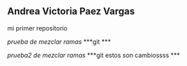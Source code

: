 ## Andrea Victoria Paez Vargas

mi primer repositorio

*prueba de mezclar ramas*
***git ***


*prueba2 de mezclar ramas*
***git estos son cambiossss ***

